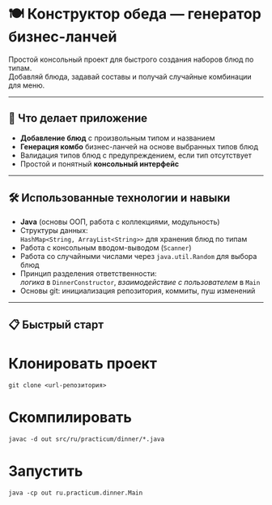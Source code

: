 # 🍽️ Конструктор обеда — генератор бизнес-ланчей

Простой консольный проект для быстрого создания наборов блюд по типам.  
Добавляй блюда, задавай составы и получай случайные комбинации для меню.

---

## 🚀 Что делает приложение

- **Добавление блюд** с произвольным типом и названием
- **Генерация комбо** бизнес-ланчей на основе выбранных типов блюд
- Валидация типов блюд с предупреждением, если тип отсутствует
- Простой и понятный **консольный интерфейс**

---

## 🛠️ Использованные технологии и навыки

- **Java** (основы ООП, работа с коллекциями, модульность)
- Структуры данных:  
  `HashMap<String, ArrayList<String>>` для хранения блюд по типам
- Работа с консольным вводом-выводом (`Scanner`)
- Работа со случайными числами через `java.util.Random` для выбора блюд
- Принцип разделения ответственности:  
  *логика* в `DinnerConstructor`, *взаимодействие с пользователем* в `Main`
- Основы git: инициализация репозитория, коммиты, пуш изменений

---

## 📋 Быстрый старт

# Клонировать проект
```
git clone <url-репозитория>
```

# Скомпилировать
```
javac -d out src/ru/practicum/dinner/*.java
```

# Запустить
```
java -cp out ru.practicum.dinner.Main
```